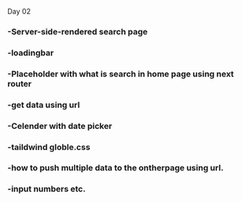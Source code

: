 
Day 02
### -Server-side-rendered search page ###
### -loadingbar ###
### -Placeholder with what is search in home page using next router ###
### -get data using url ###
### -Celender with date picker ###
### -taildwind globle.css ###
### -how to push multiple data to the ontherpage using url. ###
### -input numbers etc. ###

